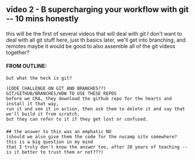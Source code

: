## video 2 - B supercharging your workflow with git -- 10 mins honestly

####

this will be the first of several videos that will deal with git
I don't want to deal with all git stuff here, just th basics
later, we'll get into branching, and remotes
maybe it would be good to also assemble all of the git videos together?

####

#### FROM OUTLINE:

    but what the heck is git?

    (CODE CHALLENGE ON GIT AND BRANCHES??)
    GIT/GITHUB/BRANCHES/HOW TO USE THESE REPOS
    before we CRA, they download the github repo for the hearts and install it that way,
    run it and see it in action, then ask them to delete it and say that we'll build it from scratch,
    but they can refer to it if they get lost or confused.

####

    ## the answer to this was an emphatic NO
    (should we also give them the code for the nucamp site somewhere?  this is a big question in my mind
    that I truly don't know the answer too, after 20 years of teaching -- is it better to trust them or not???)

####
